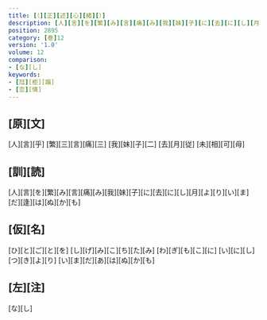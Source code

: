 ```yaml
---
title: [（][正][述][心][緒][）]
description: [人][言][を][繁][み][言][痛][み][我][妹][子][に][去][に][し][月][よ][り][い][ま][だ][逢][は][ぬ][か][も]
position: 2895
category: [巻]12
version: '1.0'
volume: 12
comparison:
- [な][し]
keywords:
- [尫][柜][蹋]
- [恋][情]
---
```


## [原][文]

[人][言][乎] [繁][三][言][痛][三] [我][妹][子][二] [去][月][従] [未][相][可][母]

## [訓][読]

[人][言][を][繁][み][言][痛][み][我][妹][子][に][去][に][し][月][よ][り][い][ま][だ][逢][は][ぬ][か][も]

## [仮][名]

[ひ][と][ご][と][を] [し][げ][み][こ][ち][た][み] [わ][ぎ][も][こ][に] [い][に][し][つ][き][よ][り] [い][ま][だ][あ][は][ぬ][か][も]

## [左][注]

[な][し]
